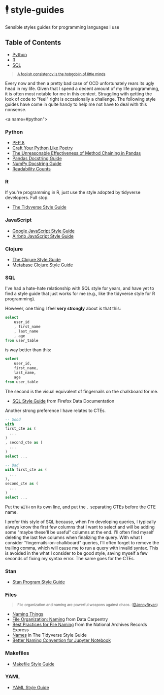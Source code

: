 # 🕴️ style-guides
Sensible styles guides for programming languages I use

## Table of Contents

* [Python](#python)
* [R](#r)
* [SQL](#sql)


><sup>[A foolish consistency is the hobgoblin of little minds](https://www.python.org/dev/peps/pep-0008/#a-foolish-consistency-is-the-hobgoblin-of-little-minds)</sup>


Every now and then a pretty bad case of OCD unfortunately rears its ugly head in my life.
Given that I spend a decent amount of my life programming, it is often most notable for me
in this context. Struggling with getting the look of code to "feel" right is occasionally
a challenge. The following style guides have come in quite handy to help me not have to
deal with this nonsense.

<a name=#python">

### Python

* [PEP 8](https://www.python.org/dev/peps/pep-0008/)
* [Craft Your Python Like Poetry](https://treyhunner.com/2017/07/craft-your-python-like-poetry/)
* [The Unreasonable Effectiveness of Method Chaining in Pandas](https://towardsdatascience.com/the-unreasonable-effectiveness-of-method-chaining-in-pandas-15c2109e3c69)
* [Pandas Docstring Guide](https://pandas.pydata.org/docs/development/contributing_docstring.html)
* [NumPy Docstring Guide](https://numpydoc.readthedocs.io/en/latest/format.html)
* [Readability Counts](https://www.youtube.com/watch?v=knMg6G9_XCg&feature=youtu.be&t=)


<a name="r">

### R

If you're programming in R, just use the style adopted by tidyverse developers. Full stop.

* [The Tidyverse Style Guide](https://style.tidyverse.org/)


### JavaScript

* [Google JavaScript Style Guide](https://google.github.io/styleguide/jsguide.html)
* [Airbnb JavaScript Style Guide](https://github.com/airbnb/javascript)


### Clojure

* [The Clojure Style Guide](https://guide.clojure.style/)
* [Metabase Clojure Style Guide](https://github.com/metabase/metabase/wiki/Metabase-Clojure-Style-Guide)


<a name="sql">

### SQL

I've had a hate-hate relationship with SQL style for years, and have yet
to find a style guide that just works for me (e.g., like the tidyverse
style for R programming).

However, one thing I feel **very strongly** about is that this:

```sql
select
    user_id
    , first_name
    , last_name
    , age
from user_table
```

is way better than this:

```sql
select
    user_id,
    first_name,
    last_name,
    age
from user_table
```

The second is the visual equivalent of fingernails on the chalkboard for me.

* [SQL Style Guide](https://docs.telemetry.mozilla.org/concepts/sql_style.html) from Firefox Data Documentation

Another strong preference I have relates to CTEs.

```sql
-- Good
with
first_cte as (
  ...
)
, second_cte as (
  ...
)
select ...

-- Bad
with first_cte as (
  ...
),
second_cte as (
  ...
)
select ...
```

Put the `WITH` on its own line, and put the `,` separating CTEs before
the CTE name.

I prefer this style of SQL because, when I'm developing queries, I typically
always know the first few columns that I want to select and will be adding some
"maybe these'll be useful" columns at the end. I'll often find myself deleting
the last few columns when finalizing the query. With what I consider
"fingernails-on-chalkboard" queries, I'll often forget to remove the trailing comma,
which will cause me to run a query with invalid syntax. This is avoided in the what I
consider to be good style, saving myself a few seconds of fixing my syntax error. The
same goes for the CTEs.


### Stan

* [Stan Program Style Guide](https://mc-stan.org/docs/2_22/stan-users-guide/stan-program-style-guide.html)


### Files

><sup>File organization and naming are powerful weapons against chaos. ([@JennyBryan](https://twitter.com/JennyBryan))</sup>

* [Naming Things](https://speakerdeck.com/jennybc/how-to-name-files)
* [File Organization: Naming](https://datacarpentry.org/rr-organization1/01-file-naming/) from Data Carpentry
* [Best Practices for File Naming](https://records-express.blogs.archives.gov/2017/08/22/best-practices-for-file-naming/) from the National Archives Records Express
* [Names](https://style.tidyverse.org/files.html#names) in The Tidyverse Style Guide
* [Better Naming Convention for Jupyter Notebook](https://stackoverflow.com/questions/38305217/better-naming-convention-for-jupyter-notebook)


### Makefiles

* [Makefile Style Guide](https://clarkgrubb.com/makefile-style-guide)


### YAML

* [YAML Style Guide](https://github.com/flathub/flathub/wiki/YAML-Style-Guide)
